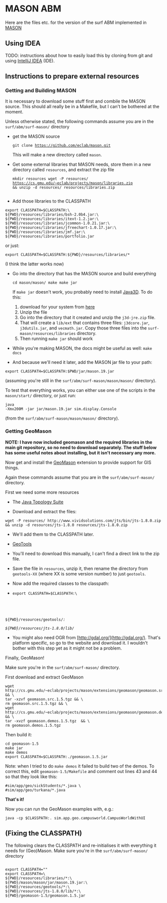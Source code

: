 # MASON ABM

Here are the files etc. for the version of the surf ABM implemented in [MASON](https://cs.gmu.edu/~eclab/projects/mason/)

## Using IDEA

TODO: instructions about how to easily load this by cloning from git and using [IntelliJ IDEA](https://www.jetbrains.com/idea/) (IDE).

## Instructions to prepare external resources

### Getting and Building MASON

It is necessary to download some stuff first and combile the MASON source. This should all really be in a Makefile, but I can't be bothered at the moment.

Unless otherwise stated, the following commands assume you are in the <code>surf/abm/surf-mason/</code> directory

 - get the MASON source <pre><code>git clone https://github.com/eclab/mason.git</code></pre> This will make a new directory called <code>mason</code>.
 
 - Get some external libraries that MASON needs, store them in a new directory called <code>resources</code>, and extract the zip file  <pre>
<code>mkdir resources
wget -P resources/ https://cs.gmu.edu/~eclab/projects/mason/libraries.zip && unzip -d resources/ resources/libraries.zip </code>
</pre> 

 - Add those libraries to the CLASSPATH
<pre><code>export CLASSPATH=$CLASSPATH:\
${PWD}/resources/libraries/bsh-2.0b4.jar:\
${PWD}/resources/libraries/itext-1.2.jar:\
${PWD}/resources/libraries/jcommon-1.0.21.jar:\
${PWD}/resources/libraries/jfreechart-1.0.17.jar:\
${PWD}/resources/libraries/jmf.jar:\
${PWD}/resources/libraries/portfolio.jar</code></pre> 
or just:
<pre><code>export CLASSPATH=$CLASSPATH:${PWD}/resources/libraries/*</code></pre>
(I think the latter works now)


 - Go into the directory that has the MASON source and build everything <pre><code>cd mason/mason/
make 
make jar</code></pre>
If <code>make jar</code> doesn't work, you probably need to install [Java3D](https://java3d.java.net/binary-builds.html). To do this: 

   1. download for your system from [here](https://java3d.java.net/binary-builds.html)
   2. Unzip the file
   3. Go into the directory that it created and unzip the <code>j3d-jre.zip</code> file.
   4. That will create a <code>lib/ext</code> that contains three files: <code>j3dcore.jar</code>, <code>j3dutils.jar</code>, and <code>vecmath.jar</code>. Copy those three files into the <code>surf-mason/resources/libraries</code> directory.
   5. Then running <code>make jar</code> should work

 - While you're making MASON, the docs might be useful as well: <code>make docs</code>

 - And because we'll need it later, add the MASON jar file to your path:
<pre><code>export CLASSPATH=$CLASSPATH:$PWD/jar/mason.19.jar</code></pre>
(assuming you're still in the <code>surf/abm/surf-mason/mason/mason/</code> directory).

To test that everything works, you can either use one of the scripts in the <code>mason/start/</code> directory, or just run: <pre><code>java -Xmx200M -jar jar/mason.19.jar sim.display.Console</code></pre> (from the <code>surf/abm/surf-mason/mason/mason/</code> directory).

### Getting GeoMason

**NOTE: I have now included geomason and the required libraries in the main git repository, so no need to download separately. The stuff below has some useful notes about installing, but it isn't necessary any more.**

Now get and install the [GeoMason](http://cs.gmu.edu/~eclab/projects/mason/extensions/geomason/) extension to provide support for GIS things.

Again these commands assume that you are in the <code>surf/abm/surf-mason/</code> directory.

First we need some more resources

 - The [Java Topology Suite](http://www.vividsolutions.com/jts/JTSHome.htm) 

  - Download and extract the files:
<pre><code>wget -P resources/ http://www.vividsolutions.com/jts/bin/jts-1.8.0.zip && unzip -d resources/jts-1.8.0 resources/jts-1.8.0.zip </code></pre>

  - We'll add them to the CLASSPATH later.


 - [GeoTools](https://sourceforge.net/projects/geotools/)

  - You'll need to download this manually, I can't find a direct link to the zip file.
  - Save the file in <code>resources</code>, unzip it, then rename the directory from <code>geotools-XX</code> (where XX is some version number) to just <code>geotools</code>.

  - Now add the required classes to the classpath:
   - <pre><code>export CLASSPATH=$CLASSPATH:\
${PWD}/resources/geotools/*:\
${PWD}/resources/jts-1.8.0/lib/*</code></pre>

 - You might also need OGR from [http://gdal.org/](http://gdal.org/). That's platform specific, so go to the website and download it. I wouldn't bother with this step yet as it might not be a problem.

Finally, GeoMason!

Make sure you're in the <code>surf/abm/surf-mason/</code> directory. 

First download and extract GeoMason
<pre><code>wget http://cs.gmu.edu/~eclab/projects/mason/extensions/geomason/geomason.src.1.5.tgz && \
tar -xzvf geomason.src.1.5.tgz && \
rm geomason.src.1.5.tgz && \
wget http://cs.gmu.edu/~eclab/projects/mason/extensions/geomason/geomason.demos.1.5.tgz && \
tar -xvzf geomason.demos.1.5.tgz  && \
rm geomason.demos.1.5.tgz
</code></pre>

Then build it:

<pre><code>cd geomason-1.5
make jar
make demos
export CLASSPATH=$CLASSPATH:./geomason.1.5.jar
</code></pre>


Note: when I tried to do <code>make demos</code> it failed to build two of the demos. To correct this, edit <code>geomason-1.5/Makefile</code> and comment out lines 43 and 44 so that they look like this:

<pre><code>#sim/app/geo/sickStudents/*.java \
#sim/app/geo/turkana/*.java</code></pre>

**That's it!**

Now you can run the GeoMason examples with, e.g.:

<pre><code>java -cp $CLASSPATH:. sim.app.geo.campusworld.CampusWorldWithUI</code></pre>




## (Fixing the CLASSPATH)

The following clears the CLASSPATH and re-initialises it with everything it needs for (Geo)Mason. Make sure you're in the <code>surf/abm/surf-mason/</code> directory

<pre><code>
export CLASSPATH=""
export CLASSPATH=\
${PWD}/resources/libraries/*:\
${PWD}/mason/mason/jar/mason.19.jar:\
${PWD}/resources/geotools/*:\
${PWD}/resources/jts-1.8.0/lib/*:\
${PWD}/geomason-1.5/geomason.1.5.jar

</code></pre>
  

 

